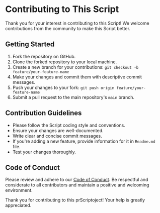 # Contributing to This Script

Thank you for your interest in contributing to this Script! We welcome contributions from the community to make this Script better.

## Getting Started

1. Fork the repository on GitHub.
2. Clone the forked repository to your local machine.
3. Create a new branch for your contributions: `git checkout -b feature/your-feature-name`
4. Make your changes and commit them with descriptive commit messages.
5. Push your changes to your fork: `git push origin feature/your-feature-name`
6. Submit a pull request to the main repository's  `main`  branch.

## Contribution Guidelines

- Please follow the Script coding style and conventions.
- Ensure your changes are well-documented.
- Write clear and concise commit messages.
- If you're adding a new feature, provide information for it in `Readme.md` file.
- Test your changes thoroughly.

## Code of Conduct

Please review and adhere to our [Code of Conduct](CodeOfConduct.md). Be respectful and considerate to all contributors and maintain a positive and welcoming environment.

Thank you for contributing to this prScriptoject! Your help is greatly appreciated.